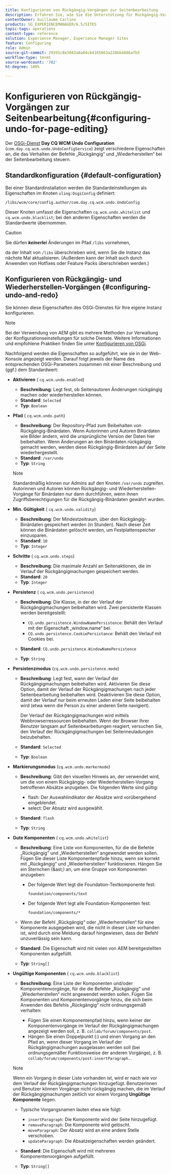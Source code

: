```yaml
---
title: Konfigurieren von Rückgängig-Vorgängen zur Seitenbearbeitung
description: Erfahren Sie, wie Sie die Unterstützung für Rückgängig-Vorgänge zur Seitenbearbeitung in AEM konfigurieren.
contentOwner: Guillaume Carlino
products: SG_EXPERIENCEMANAGER/6.5/SITES
topic-tags: operations
content-type: reference
solution: Experience Manager, Experience Manager Sites
feature: Configuring
role: Admin
source-git-commit: 29391c8e3042a8a04c64165663a228bb4886afb5
workflow-type: tm+mt
source-wordcount: '702'
ht-degree: 100%

---
```


# Konfigurieren von Rückgängig-Vorgängen zur Seitenbearbeitung{#configuring-undo-for-page-editing}

Der [OSGi-Dienst](/help/sites-deploying/configuring-osgi.md) **Day CQ WCM Undo Configuration** (`com.day.cq.wcm.undo.UndoConfigService`) zeigt verschiedene Eigenschaften an, die das Verhalten der Befehle „Rückgängig“ und „Wiederherstellen“ bei der Seitenbearbeitung steuern.

## Standardkonfiguration {#default-configuration}

Bei einer Standardinstallation werden die Standardeinstellungen als Eigenschaften im Knoten `sling:OsgiConfig` definiert:

`/libs/wcm/core/config.author/com.day.cq.wcm.undo.UndoConfig`

Dieser Knoten umfasst die Eigenschaften `cq.wcm.undo.whitelist` und `cq.wcm.undo.blacklist`; bei den anderen Eigenschaften werden die Standardwerte übernommen.

>[!CAUTION]
>
>Sie dürfen ***keinerlei*** Änderungen im Pfad `/libs` vornehmen,
>
>da der Inhalt von `/libs` überschrieben wird, wenn Sie die Instanz das nächste Mal aktualisieren. (Außerdem kann der Inhalt auch durch Anwenden von Hotfixes oder Feature Packs überschrieben werden.)

## Konfigurieren von Rückgängig- und Wiederherstellen-Vorgängen {#configuring-undo-and-redo}

Sie können diese Eigenschaften des OSGi-Dienstes für Ihre eigene Instanz konfigurieren.

>[!NOTE]
>
>Bei der Verwendung von AEM gibt es mehrere Methoden zur Verwaltung der Konfigurationseinstellungen für solche Dienste. Weitere Informationen und empfohlene Praktiken finden Sie unter [Konfigurieren von OSGi](/help/sites-deploying/configuring-osgi.md).

Nachfolgend werden die Eigenschaften so aufgeführt, wie sie in der Web-Konsole angezeigt werden. Darauf folgt jeweils der Name des entsprechenden OSGi-Parameters zusammen mit einer Beschreibung und (ggf.) dem Standardwert:

* **Aktivieren**
( `cq.wcm.undo.enabled`)

   * **Beschreibung**: Legt fest, ob Seitenautoren Änderungen rückgängig machen oder wiederherstellen können.
   * **Standard**: `Selected`
   * **Typ**: `Boolean`

* **Pfad**
( `cq.wcm.undo.path`)

   * **Beschreibung**: Der Repository-Pfad zum Beibehalten von Rückgängig-Binärdaten. Wenn Autorinnen und Autoren Binärdaten wie Bilder ändern, wird die ursprüngliche Version der Daten hier beibehalten. Wenn Änderungen an den Binärdaten rückgängig gemacht werden, werden diese Rückgängig-Binärdaten auf der Seite wiederhergestellt.
   * **Standard**: `/var/undo`
   * **Typ**: `String`

  >[!NOTE]
  >
  >Standardmäßig können nur Admins auf den Knoten `/var/undo` zugreifen. Autorinnen und Autoren können Rückgängig- und Wiederherstellen-Vorgänge für Binärdaten nur dann durchführen, wenn ihnen Zugriffsberechtigungen für die Rückgängig-Binärdaten gewährt wurden.

* **Min. Gültigkeit**
( `cq.wcm.undo.validity`)

   * **Beschreibung**: Der Mindestzeitraum, über den Rückgängig-Binärdaten gespeichert werden (in Stunden). Nach dieser Zeit können die Binärdaten gelöscht werden, um Festplattenspeicher einzusparen.
   * **Standard**: `10`
   * **Typ**: `Integer`

* **Schritte**
( `cq.wcm.undo.steps`)

   * **Beschreibung**: Die maximale Anzahl an Seitenaktionen, die im Verlauf der Rückgängigmachungen gespeichert werden.
   * **Standard**: `20`
   * **Typ**: `Integer`

* **Persistenz**
( `cq.wcm.undo.persistence`)

   * **Beschreibung**: Die Klasse, in der der Verlauf der Rückgängigmachungen beibehalten wird. Zwei persistente Klassen werden bereitgestellt:

      * `CQ.undo.persistence.WindowNamePersistence`: Behält den Verlauf mit der Eigenschaft „window.name“ bei.
      * `CQ.undo.persistence.CookiePersistance`: Behält den Verlauf mit Cookies bei.

   * **Standard**: `CQ.undo.persistence.WindowNamePersistence`
   * **Typ**: `String`

* **Persistenzmodus**
(`cq.wcm.undo.persistence.mode`)

   * **Beschreibung**: Legt fest, wann der Verlauf der Rückgängigmachungen beibehalten wird. Aktivieren Sie diese Option, damit der Verlauf der Rückgängigmachungen nach jeder Seitenbearbeitung beibehalten wird. Deaktivieren Sie diese Option, damit der Verlauf nur beim erneuten Laden einer Seite beibehalten wird (etwa wenn die Person zu einer anderen Seite navigiert).

     Der Verlauf der Rückgängigmachungen wird mittels Webbrowserressourcen beibehalten. Wenn der Browser Ihrer Benutzer langsam auf Seitenbearbeitungen reagiert, versuchen Sie, den Verlauf der Rückgängigmachungen bei Seitenneuladungen beizubehalten.

   * **Standard**: `Selected`
   * **Typ**: `Boolean`

* **Markierungsmodus**
(`cq.wcm.undo.markermode`)

   * **Beschreibung**: Gibt den visuellen Hinweis an, der verwendet wird, um die von einem Rückgängig- oder Wiederherstellen-Vorgang betroffenen Absätze anzugeben. Die folgenden Werte sind gültig:

      * flash: Der Auswahlindikator der Absätze wird vorübergehend eingeblendet.
      * select: Der Absatz wird ausgewählt.

   * **Standard**: `flash`
   * **Typ**: `String`

* **Gute Komponenten**
( `cq.wcm.undo.whitelist`)

   * **Beschreibung**: Eine Liste von Komponenten, für die die Befehle „Rückgängig“ und „Wiederherstellen“ angewendet werden sollen. Fügen Sie dieser Liste Komponentenpfade hinzu, wenn sie korrekt mit „Rückgängig“ und „Wiederherstellen“ funktionieren. Hängen Sie ein Sternchen (&amp;ast;) an, um eine Gruppe von Komponenten anzugeben:

      * Der folgende Wert legt die Foundation-Textkomponente fest:

        `foundation/components/text`

      * Der folgende Wert legt alle Foundation-Komponenten fest:

        `foundation/components/*`

   * Wenn der Befehl „Rückgängig“ oder „Wiederherstellen“ für eine Komponente ausgegeben wird, die nicht in dieser Liste vorhanden ist, wird durch eine Meldung darauf hingewiesen, dass der Befehl unzuverlässig sein kann.

   * **Standard**: Die Eigenschaft wird mit vielen von AEM bereitgestellten Komponenten aufgefüllt.
   * **Typ**: `String[]`

* **Ungültige Komponenten**
( `cq.wcm.undo.blacklist`)

   * **Beschreibung**: Eine Liste der Komponenten und/oder Komponentenvorgänge, für die die Befehle „Rückgängig“ und „Wiederherstellen“ nicht angewendet werden sollen. Fügen Sie Komponenten und Komponentenvorgänge hinzu, die sich beim Anwenden des Befehls „Rückgängig“ nicht ordnungsgemäß verhalten:

      * Fügen Sie einen Komponentenpfad hinzu, wenn keiner der Komponentenvorgänge im Verlauf der Rückgängigmachungen angezeigt werden soll, z. B. `collab/forum/components/post`.
      * Hängen Sie einen Doppelpunkt (:) und einen Vorgang an den Pfad an, wenn dieser Vorgang im Verlauf der Rückgängigmachungen ausgelassen werden soll (bei ordnungsgemäßer Funktionsweise der anderen Vorgänge), z. B. `collab/forum/components/post:insertParagraph.`.

  >[!NOTE]
  >
  >Wenn ein Vorgang in dieser Liste vorhanden ist, wird er nach wie vor dem Verlauf der Rückgängigmachungen hinzugefügt. Benutzerinnen und Benutzer können Vorgänge nicht rückgängig machen, die im Verlauf der Rückgängigmachungen zeitlich vor einem Vorgang **Ungültige Komponente** liegen.

   * Typische Vorgangsnamen lauten etwa wie folgt:

      * `insertParagraph`: Die Komponente wird der Seite hinzugefügt.
      * `removeParagraph`: Die Komponente wird gelöscht.
      * `moveParagraph`: Der Absatz wird an eine andere Stelle verschoben.
      * `updateParagraph`: Die Absatzeigenschaften werden geändert.

   * **Standard**: Die Eigenschaft wird mit mehreren Komponentenvorgängen aufgefüllt.
   * **Typ**: `String[]`
